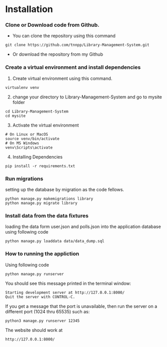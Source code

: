 # Installation
### Clone or Download code from Github.
- You can clone the repository using this command
```
git clone https://github.com/tnnpp/Library-Management-System.git
```
- Or download the repository from my Github
### Create a virtual environment and install dependencies
1. Create virtual environment using this command.
```
virtualenv venv
```
2. change your directory to Library-Management-System and go to mysite folder
```
cd Library-Management-System
cd mysite
```
3. Activate the virtual environment
```
# On Linux or MacOS
source venv/bin/activate
# On MS Windows
venv\Scripts\activate
```
4. Installing Dependencies
```
pip install -r requirements.txt
```
### Run migrations
setting up the database by migration as the code fellows.
```
python manage.py makemigrations library
python manage.py migrate library
```

### Install data from the data fixtures
loading the data form user.json and polls.json into the application database using following code
```
python manage.py loaddata data/data_dump.sql
```
### How to running the appliction
Using following code
```
python manage.py runserver
```
You should see this message printed in the terminal window:
```
Starting development server at http://127.0.0.1:8000/
Quit the server with CONTROL-C.
```
If you get a message that the port is unavailable, then run the server on a different port (1024 thru 65535) such as:
```
python3 manage.py runserver 12345
```
The website should work at
```
http://127.0.0.1:8000/
```


